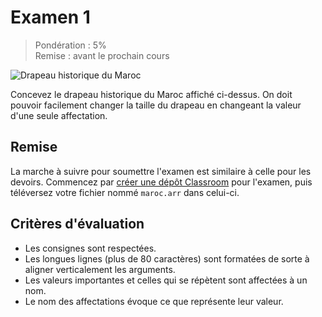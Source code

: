 # Examen 1

> Pondération : 5%\
> Remise : avant le prochain cours

![Drapeau historique du Maroc](https://upload.wikimedia.org/wikipedia/commons/9/99/Flag_of_Marinid_and_Saadi_Dynasty_%281258-1420%29_%281554-1659%29.svg)

Concevez le drapeau historique du Maroc affiché ci-dessus. On doit
pouvoir facilement changer la taille du drapeau en changeant la valeur
d'une seule affectation.

## Remise

La marche à suivre pour soumettre l'examen est similaire à celle pour
les devoirs. Commencez par [créer une dépôt Classroom][Classroom] pour
l'examen, puis téléversez votre fichier nommé `maroc.arr` dans celui-ci.

[Classroom]: https://classroom.github.com/a/BSq9DC7c

## Critères d'évaluation

- Les consignes sont respectées.
- Les longues lignes (plus de 80 caractères) sont formatées de sorte à
  aligner verticalement les arguments.
- Les valeurs importantes et celles qui se répètent sont affectées à un
  nom.
- Le nom des affectations évoque ce que représente leur valeur.
